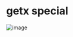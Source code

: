 # getx special

![image](https://user-images.githubusercontent.com/12442613/198514228-0af2a2e8-b538-47aa-b94e-cadf79b94b9a.png)


